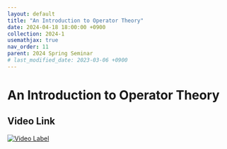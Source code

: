 ```yaml
---
layout: default
title: "An Introduction to Operator Theory"
date: 2024-04-18 18:00:00 +0900
collection: 2024-1
usemathjax: true
nav_order: 11
parent: 2024 Spring Seminar
# last_modified_date: 2023-03-06 +0900
---
```

# An Introduction to Operator Theory
<!-- ## <center> Abstract </center>
Francis Guthrie claimed in 1852 the four color problem. We
proof two essential lemmas and then solve six color problem. We expand
the proof of six color problem into five, four color problem. Kempe
published this proof in 1879. However the flaw was discovered in 1890
by Heawood. Although flawed, Kempe’s idea was used as one of a basic
tool. -->
## Video Link

[![Video Label](https://img.youtube.com/vi/81THxx-1k30/hqdefault.jpg)](https://youtu.be/81THxx-1k30)

<!-- ## PDF Download -->

<!-- <a target='_blank' href='../2024-1/2024-1_download/metricgeometry.pdf'>An Introduction to Operator Theory PDF</a> -->